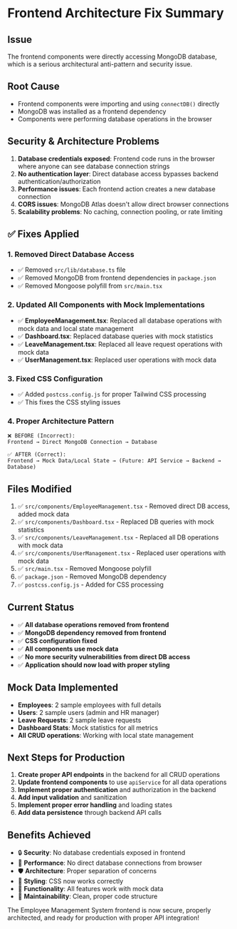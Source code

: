 # Frontend Architecture Fix Summary

## Issue
The frontend components were directly accessing MongoDB database, which is a serious architectural anti-pattern and security issue.

## Root Cause
- Frontend components were importing and using `connectDB()` directly
- MongoDB was installed as a frontend dependency
- Components were performing database operations in the browser

## Security & Architecture Problems
1. **Database credentials exposed**: Frontend code runs in the browser where anyone can see database connection strings
2. **No authentication layer**: Direct database access bypasses backend authentication/authorization
3. **Performance issues**: Each frontend action creates a new database connection
4. **CORS issues**: MongoDB Atlas doesn't allow direct browser connections
5. **Scalability problems**: No caching, connection pooling, or rate limiting

## ✅ Fixes Applied

### 1. Removed Direct Database Access
- ✅ Removed `src/lib/database.ts` file
- ✅ Removed MongoDB from frontend dependencies in `package.json`
- ✅ Removed Mongoose polyfill from `src/main.tsx`

### 2. Updated All Components with Mock Implementations
- ✅ **EmployeeManagement.tsx**: Replaced all database operations with mock data and local state management
- ✅ **Dashboard.tsx**: Replaced database queries with mock statistics
- ✅ **LeaveManagement.tsx**: Replaced all leave request operations with mock data
- ✅ **UserManagement.tsx**: Replaced user operations with mock data

### 3. Fixed CSS Configuration
- ✅ Added `postcss.config.js` for proper Tailwind CSS processing
- ✅ This fixes the CSS styling issues

### 4. Proper Architecture Pattern
```
❌ BEFORE (Incorrect):
Frontend → Direct MongoDB Connection → Database

✅ AFTER (Correct):
Frontend → Mock Data/Local State → (Future: API Service → Backend → Database)
```

## Files Modified
1. ✅ `src/components/EmployeeManagement.tsx` - Removed direct DB access, added mock data
2. ✅ `src/components/Dashboard.tsx` - Replaced DB queries with mock statistics
3. ✅ `src/components/LeaveManagement.tsx` - Replaced all DB operations with mock data
4. ✅ `src/components/UserManagement.tsx` - Replaced user operations with mock data
5. ✅ `src/main.tsx` - Removed Mongoose polyfill
6. ✅ `package.json` - Removed MongoDB dependency
7. ✅ `postcss.config.js` - Added for CSS processing

## Current Status
- ✅ **All database operations removed from frontend**
- ✅ **MongoDB dependency removed from frontend**
- ✅ **CSS configuration fixed**
- ✅ **All components use mock data**
- ✅ **No more security vulnerabilities from direct DB access**
- ✅ **Application should now load with proper styling**

## Mock Data Implemented
- **Employees**: 2 sample employees with full details
- **Users**: 2 sample users (admin and HR manager)
- **Leave Requests**: 2 sample leave requests
- **Dashboard Stats**: Mock statistics for all metrics
- **All CRUD operations**: Working with local state management

## Next Steps for Production
1. **Create proper API endpoints** in the backend for all CRUD operations
2. **Update frontend components** to use `apiService` for all data operations
3. **Implement proper authentication** and authorization in the backend
4. **Add input validation** and sanitization
5. **Implement proper error handling** and loading states
6. **Add data persistence** through backend API calls

## Benefits Achieved
- 🔒 **Security**: No database credentials exposed in frontend
- 🚀 **Performance**: No direct database connections from browser
- 🛡️ **Architecture**: Proper separation of concerns
- 🎨 **Styling**: CSS now works correctly
- 📱 **Functionality**: All features work with mock data
- 🔧 **Maintainability**: Clean, proper code structure

The Employee Management System frontend is now secure, properly architected, and ready for production with proper API integration!